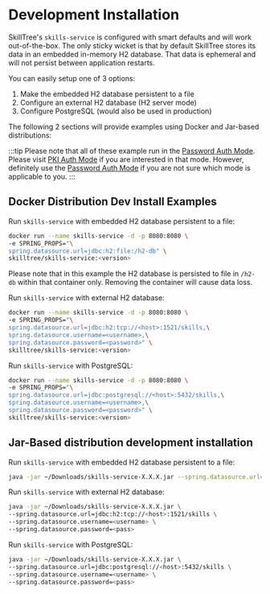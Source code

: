 # Development Installation

SkillTree's ``skills-service`` is configured with smart defaults and will work out-of-the-box. 
The only sticky wicket is that by default SkillTree stores its data in an embedded in-memory H2 database.
That data is ephemeral and will not persist between application restarts. 

You can easily setup one of 3 options: 
1. Make the embedded H2 database persistent to a file
1. Configure an external H2 database (H2 server mode)
1. Configure PostgreSQL (would also be used in production)

The following 2 sections will provide examples using Docker and Jar-based distributions: 

:::tip
Please note that all of these example run in the [Password Auth Mode](/dashboard/install-guide/installModes.html#password-auth-mode).
Please visit [PKI Auth Mode](/dashboard/install-guide/installModes.html#pki-auth-mode) if you are interested in that mode. However, definitely use the [Password Auth Mode](/dashboard/install-guide/installModes.html#password-auth-mode) if you are not sure which mode is applicable to you.
:::

## Docker Distribution Dev Install Examples     

Run ``skills-service`` with embedded H2 database persistent to a file:
```bash
docker run --name skills-service -d -p 8080:8080 \
-e SPRING_PROPS="\
spring.datasource.url=jdbc:h2:file:/h2-db" \
skilltree/skills-service:<version>
```
Please note that in this example the H2 database is persisted to file in ``/h2-db`` within that container only. 
Removing the container will cause data loss.    

Run ``skills-service`` with external H2 database:
```bash
docker run --name skills-service -d -p 8080:8080 \
-e SPRING_PROPS="\
spring.datasource.url=jdbc:h2:tcp://<host>:1521/skills,\
spring.datasource.username=<username>,\
spring.datasource.password=<password>" \
skilltree/skills-service:<version>
```

Run ``skills-service`` with PostgreSQL:
```bash
docker run --name skills-service -d -p 8080:8080 \
-e SPRING_PROPS="\
spring.datasource.url=jdbc:postgresql://<host>:5432/skills,\
spring.datasource.username=<username>,\
spring.datasource.password=<password>" \
skilltree/skills-service:<version>
```

## Jar-Based distribution development installation 
     
Run ``skills-service`` with embedded H2 database persistent to a file:
```bash                
java -jar ~/Downloads/skills-service-X.X.X.jar --spring.datasource.url=jdbc:h2:file:~/h2-db 
```        
Run ``skills-service`` with external H2 database:
```bash                
java -jar ~/Downloads/skills-service-X.X.X.jar \
--spring.datasource.url=jdbc:h2:tcp://<host>:1521/skills \
--spring.datasource.username=<username> \
--spring.datasource.password=<pass>
```                
Run ``skills-service`` with PostgreSQL:
```bash                
java -jar ~/Downloads/skills-service-X.X.X.jar \
--spring.datasource.url=jdbc:postgresql://<host>:5432/skills \
--spring.datasource.username=<username> \
--spring.datasource.password=<pass>
```

